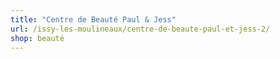 ```yaml
---
title: "Centre de Beauté Paul & Jess"
url: /issy-les-moulineaux/centre-de-beaute-paul-et-jess-2/
shop: beauté
---
```

